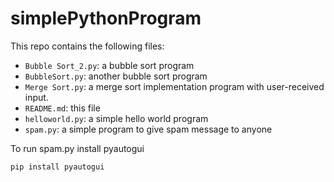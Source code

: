 # simplePythonProgram

This repo contains the following files:
- `Bubble Sort_2.py`: a bubble sort program
- `BubbleSort.py`: another bubble sort program
- `Merge Sort.py`: a merge sort implementation program with user-received input. 
- `README.md`: this file
- `helloworld.py`: a simple hello world program
- `spam.py`: a simple program to give spam message to anyone

To run spam.py install pyautogui
<pre>
<code>pip install pyautogui</code>
</pre>

